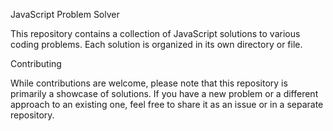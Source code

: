 JavaScript Problem Solver

This repository contains a collection of JavaScript solutions to various coding problems. Each solution is organized in its own directory or file.

Contributing

While contributions are welcome, please note that this repository is primarily a showcase of solutions. If you have a new problem or a different approach to an existing one, feel free to share it as an issue or in a separate repository.

